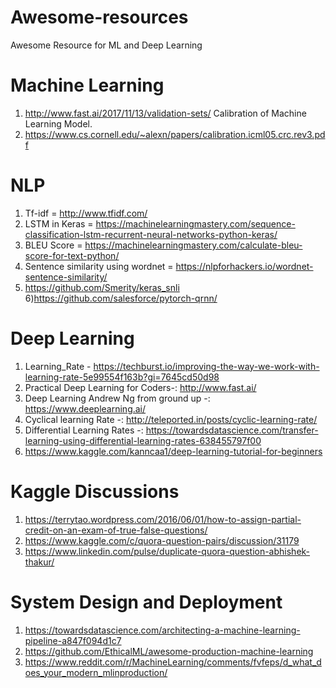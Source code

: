 
# Awesome-resources
Awesome Resource for ML and Deep Learning

# Machine Learning
1) http://www.fast.ai/2017/11/13/validation-sets/
Calibration of Machine Learning Model.
2) https://www.cs.cornell.edu/~alexn/papers/calibration.icml05.crc.rev3.pdf


# NLP
1) Tf-idf = http://www.tfidf.com/
2) LSTM in Keras = https://machinelearningmastery.com/sequence-classification-lstm-recurrent-neural-networks-python-keras/
3) BLEU Score = https://machinelearningmastery.com/calculate-bleu-score-for-text-python/
4) Sentence similarity using wordnet = https://nlpforhackers.io/wordnet-sentence-similarity/
5) https://github.com/Smerity/keras_snli
6)https://github.com/salesforce/pytorch-qrnn/

# Deep Learning
1) Learning_Rate - https://techburst.io/improving-the-way-we-work-with-learning-rate-5e99554f163b?gi=7645cd50d98
2) Practical Deep Learning for Coders-: http://www.fast.ai/
3) Deep Learning Andrew Ng from ground up -: https://www.deeplearning.ai/
4) Cyclical learning Rate -: http://teleported.in/posts/cyclic-learning-rate/
5) Differential Learning Rates -: https://towardsdatascience.com/transfer-learning-using-differential-learning-rates-638455797f00
6) https://www.kaggle.com/kanncaa1/deep-learning-tutorial-for-beginners

# Kaggle Discussions 
1) https://terrytao.wordpress.com/2016/06/01/how-to-assign-partial-credit-on-an-exam-of-true-false-questions/
2) https://www.kaggle.com/c/quora-question-pairs/discussion/31179
3) https://www.linkedin.com/pulse/duplicate-quora-question-abhishek-thakur/

# System Design and Deployment
1) https://towardsdatascience.com/architecting-a-machine-learning-pipeline-a847f094d1c7
2) https://github.com/EthicalML/awesome-production-machine-learning
3) https://www.reddit.com/r/MachineLearning/comments/fvfeps/d_what_does_your_modern_mlinproduction/

